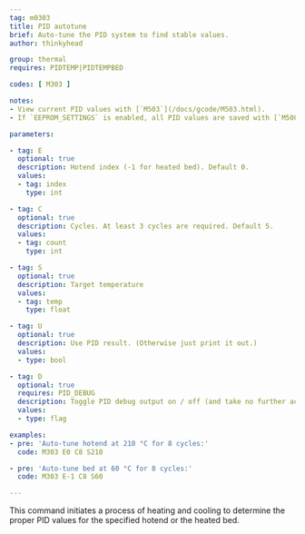 ```yaml
---
tag: m0303
title: PID autotune
brief: Auto-tune the PID system to find stable values.
author: thinkyhead

group: thermal
requires: PIDTEMP|PIDTEMPBED

codes: [ M303 ]

notes:
- View current PID values with [`M503`](/docs/gcode/M503.html).
- If `EEPROM_SETTINGS` is enabled, all PID values are saved with [`M500`](/docs/gcode/M500.html), loaded with [`M501`](/docs/gcode/M501.html), and reset with [`M502`](/docs/gcode/M502.html).

parameters:

- tag: E
  optional: true
  description: Hotend index (-1 for heated bed). Default 0.
  values:
  - tag: index
    type: int

- tag: C
  optional: true
  description: Cycles. At least 3 cycles are required. Default 5.
  values:
  - tag: count
    type: int

- tag: S
  optional: true
  description: Target temperature
  values:
  - tag: temp
    type: float

- tag: U
  optional: true
  description: Use PID result. (Otherwise just print it out.)
  values:
  - type: bool

- tag: D
  optional: true
  requires: PID_DEBUG
  description: Toggle PID debug output on / off (and take no further action).
  values:
  - type: flag

examples:
- pre: 'Auto-tune hotend at 210 °C for 8 cycles:'
  code: M303 E0 C8 S210

- pre: 'Auto-tune bed at 60 °C for 8 cycles:'
  code: M303 E-1 C8 S60

---
```


This command initiates a process of heating and cooling to determine the proper PID values for the specified hotend or the heated bed.

